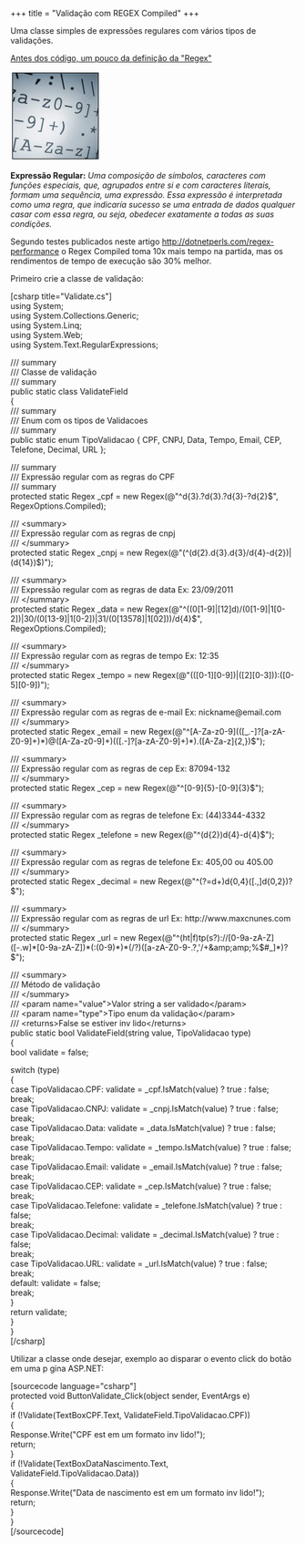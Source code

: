 +++
title = "Validação com REGEX Compiled"
+++

<p>Uma classe simples de expressões regulares com vários tipos de validações.</p>
<p><span style="text-decoration: underline;">Antes dos código, um pouco da definição da "Regex"<br />
</span></p>

<img class="size-thumbnail wp-image-136" style="border: 1px solid black; margin: 3px;" title="regex" src="/assets/regex-150x150.jpg" alt="" width="150" height="150" />

<p><strong>Expressão Regular:</strong> <em>Uma composição de símbolos, caracteres com funções especiais, que, agrupados entre si e com caracteres literais, formam uma sequência, uma expressão. Essa expressão é interpretada como uma regra, que indicaría sucesso se uma entrada de dados qualquer casar com essa regra, ou seja, obedecer exatamente a todas as suas condições.</em></p>
<p>Segundo testes publicados neste artigo <a href="http://dotnetperls.com/regex-performance">http://dotnetperls.com/regex-performance</a> o Regex Compiled toma 10x mais tempo na partida, mas os rendimentos de tempo de execução são 30% melhor.</p>
<p><!--more--></p>
<p>Primeiro crie a classe de validação:</p>
<p>[csharp title="Validate.cs"]<br />
using System;<br />
using System.Collections.Generic;<br />
using System.Linq;<br />
using System.Web;<br />
using System.Text.RegularExpressions;</p>
<p>/// summary<br />
/// Classe de validação<br />
/// summary<br />
public static class ValidateField<br />
{<br />
    /// summary<br />
    /// Enum com os tipos de Validacoes<br />
    /// summary<br />
    public static enum TipoValidacao { CPF, CNPJ, Data, Tempo, Email, CEP, Telefone, Decimal, URL };</p>
<p>    /// summary<br />
    /// Expressão regular com as regras do CPF<br />
    /// summary<br />
    protected static Regex _cpf = new Regex(@&quot;^d{3}.?d{3}.?d{3}-?d{2}$&quot;, RegexOptions.Compiled);</p>
<p>    /// &lt;summary&gt;<br />
    /// Expressão regular com as regras de cnpj<br />
    /// &lt;/summary&gt;<br />
    protected static Regex _cnpj = new Regex(@&quot;(^(d{2}.d{3}.d{3}/d{4}-d{2})|(d{14})$)&quot;);</p>
<p>    /// &lt;summary&gt;<br />
    /// Expressão regular com as regras de data Ex: 23/09/2011<br />
    /// &lt;/summary&gt;<br />
    protected static Regex _data = new Regex(@&quot;^((0[1-9]|[12]d)/(0[1-9]|1[0-2])|30/(0[13-9]|1[0-2])|31/(0[13578]|1[02]))/d{4}$&quot;, RegexOptions.Compiled);</p>
<p>    /// &lt;summary&gt;<br />
    /// Expressão regular com as regras de tempo Ex: 12:35<br />
    /// &lt;/summary&gt;<br />
    protected static Regex _tempo = new Regex(@&quot;(([0-1][0-9])|([2][0-3])):([0-5][0-9])&quot;);</p>
<p>    /// &lt;summary&gt;<br />
    /// Expressão regular com as regras de e-mail Ex: nickname@email.com<br />
    /// &lt;/summary&gt;<br />
    protected static Regex _email = new Regex(@&quot;^[A-Za-z0-9](([_.-]?[a-zA-Z0-9]+)*)@([A-Za-z0-9]+)(([.-]?[a-zA-Z0-9]+)*).([A-Za-z]{2,})$&quot;);</p>
<p>    /// &lt;summary&gt;<br />
    /// Expressão regular com as regras de cep Ex: 87094-132<br />
    /// &lt;/summary&gt;<br />
    protected static Regex _cep = new Regex(@&quot;^[0-9]{5}-[0-9]{3}$&quot;);</p>
<p>    /// &lt;summary&gt;<br />
    /// Expressão regular com as regras de telefone Ex: (44)3344-4332<br />
    /// &lt;/summary&gt;<br />
    protected static Regex _telefone = new Regex(@&quot;^(d{2})d{4}-d{4}$&quot;);</p>
<p>    /// &lt;summary&gt;<br />
    /// Expressão regular com as regras de telefone Ex: 405,00 ou 405.00<br />
    /// &lt;/summary&gt;<br />
    protected static Regex _decimal = new Regex(@&quot;^(?=d+)d{0,4}([.,]d{0,2})?$&quot;);</p>
<p>    /// &lt;summary&gt;<br />
    /// Expressão regular com as regras de url Ex: http://www.maxcnunes.com<br />
    /// &lt;/summary&gt;<br />
    protected static Regex _url = new Regex(@&quot;^(ht|f)tp(s?)://[0-9a-zA-Z]([-.w]*[0-9a-zA-Z])*(:(0-9)*)*(/?)([a-zA-Z0-9-.?,'/+&amp;amp;amp;%$#_]*)?$&quot;);</p>
<p>    /// &lt;summary&gt;<br />
    /// Método de validação<br />
    /// &lt;/summary&gt;<br />
    /// &lt;param name=&quot;value&quot;&gt;Valor string a ser validado&lt;/param&gt;<br />
    /// &lt;param name=&quot;type&quot;&gt;Tipo enum da validação&lt;/param&gt;<br />
    /// &lt;returns&gt;False se estiver inv lido&lt;/returns&gt;<br />
    public static bool ValidateField(string value, TipoValidacao type)<br />
    {<br />
        bool validate = false;</p>
<p>        switch (type)<br />
        {<br />
            case TipoValidacao.CPF: validate = _cpf.IsMatch(value) ? true : false;<br />
                break;<br />
            case TipoValidacao.CNPJ: validate = _cnpj.IsMatch(value) ? true : false;<br />
                break;<br />
            case TipoValidacao.Data: validate = _data.IsMatch(value) ? true : false;<br />
                break;<br />
            case TipoValidacao.Tempo: validate = _tempo.IsMatch(value) ? true : false;<br />
                break;<br />
            case TipoValidacao.Email: validate = _email.IsMatch(value) ? true : false;<br />
                break;<br />
            case TipoValidacao.CEP: validate = _cep.IsMatch(value) ? true : false;<br />
                break;<br />
            case TipoValidacao.Telefone: validate = _telefone.IsMatch(value) ? true : false;<br />
                break;<br />
            case TipoValidacao.Decimal: validate = _decimal.IsMatch(value) ? true : false;<br />
                break;<br />
            case TipoValidacao.URL: validate = _url.IsMatch(value) ? true : false;<br />
                break;<br />
            default: validate = false;<br />
                break;<br />
        }<br />
        return validate;<br />
    }<br />
}<br />
[/csharp]</p>
<p>Utilizar a classe onde desejar, exemplo ao disparar o evento click do botão em uma p gina ASP.NET:</p>
<p>[sourcecode language="csharp"]<br />
protected void ButtonValidate_Click(object sender, EventArgs e)<br />
 {<br />
     if (!Validate(TextBoxCPF.Text, ValidateField.TipoValidacao.CPF))<br />
     {<br />
         Response.Write(&quot;CPF est  em um formato inv lido!&quot;);<br />
         return;<br />
     }<br />
     if (!Validate(TextBoxDataNascimento.Text, ValidateField.TipoValidacao.Data))<br />
     {<br />
         Response.Write(&quot;Data de nascimento est  em um formato inv lido!&quot;);<br />
         return;<br />
     }<br />
 }<br />
[/sourcecode]</p>
